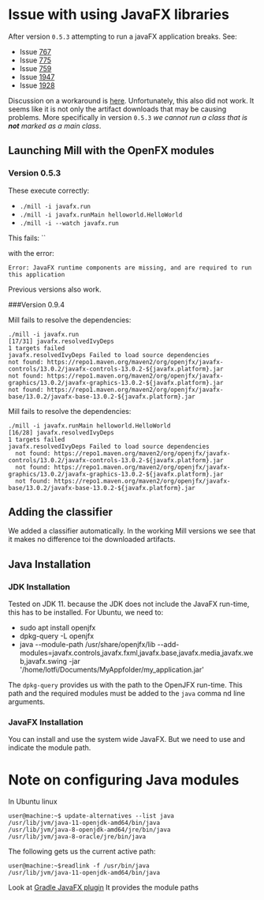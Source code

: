 # Issue with using JavaFX libraries  

After version `0.5.3` attempting to run a javaFX application breaks.
See:

* Issue [767](https://github.com/lihaoyi/mill/issues/767)
* Issue [775](https://github.com/lihaoyi/mill/pull/775)  
* Issue [759](https://github.com/lihaoyi/mill/issues/759)
* Issue [1947](https://github.com/coursier/coursier/issues/1947)
* Issue [1928](https://github.com/lihaoyi/mill/issues/928)

Discussion on a workaround is [here](https://github.com/lihaoyi/mill/discussions/1105). 
Unfortunately, this also did not work. It seems like it is not only the artifact downloads
that may be causing problems. More specifically in version `0.5.3` _we cannot run a 
class that is **not** marked as a main class_.   

## Launching Mill with the OpenFX modules

### Version 0.5.3

These execute correctly: 
  * `./mill -i javafx.run`
  * `./mill -i javafx.runMain helloworld.HelloWorld`
  * `./mill -i --watch javafx.run`

This fails:
  ``

with the error:

```
Error: JavaFX runtime components are missing, and are required to run this application
```

Previous versions also work.

###Version 0.9.4

Mill fails to resolve the dependencies: 
```
./mill -i javafx.run
[17/31] javafx.resolvedIvyDeps
1 targets failed
javafx.resolvedIvyDeps Failed to load source dependencies
not found: https://repo1.maven.org/maven2/org/openjfx/javafx-controls/13.0.2/javafx-controls-13.0.2-${javafx.platform}.jar
not found: https://repo1.maven.org/maven2/org/openjfx/javafx-graphics/13.0.2/javafx-graphics-13.0.2-${javafx.platform}.jar
not found: https://repo1.maven.org/maven2/org/openjfx/javafx-base/13.0.2/javafx-base-13.0.2-${javafx.platform}.jar
```  

Mill fails to resolve the dependencies:
```
./mill -i javafx.runMain helloworld.HelloWorld
[16/28] javafx.resolvedIvyDeps 
1 targets failed
javafx.resolvedIvyDeps Failed to load source dependencies
  not found: https://repo1.maven.org/maven2/org/openjfx/javafx-controls/13.0.2/javafx-controls-13.0.2-${javafx.platform}.jar
  not found: https://repo1.maven.org/maven2/org/openjfx/javafx-graphics/13.0.2/javafx-graphics-13.0.2-${javafx.platform}.jar
  not found: https://repo1.maven.org/maven2/org/openjfx/javafx-base/13.0.2/javafx-base-13.0.2-${javafx.platform}.jar

```

## Adding the classifier

We added a classifier automatically. In the working Mill versions we see that it makes
no difference toi the downloaded artifacts. 

## Java Installation

### JDK Installation

Tested on JDK 11. because the JDK does not include the JavaFX run-time, this
has to be installed. For Ubuntu, we need to:

* sudo apt install openjfx
* dpkg-query -L openjfx
* java --module-path /usr/share/openjfx/lib --add-modules=javafx.controls,javafx.fxml,javafx.base,javafx.media,javafx.web,javafx.swing -jar '/home/lotfi/Documents/MyAppfolder/my_application.jar'

The `dpkg-query` provides us with the path to the OpenJFX run-time. This
path and the required modules must be added to the `java` comma nd line
arguments.

### JavaFX Installation

You can install and use the system wide JavaFX. But we need to use and indicate the 
module path.     

# Note on configuring Java modules

In Ubuntu linux

```
user@machine:~$ update-alternatives --list java
/usr/lib/jvm/java-11-openjdk-amd64/bin/java
/usr/lib/jvm/java-8-openjdk-amd64/jre/bin/java
/usr/lib/jvm/java-8-oracle/jre/bin/java
```  

The following gets us the current active path:

```
user@machine:~$readlink -f /usr/bin/java
/usr/lib/jvm/java-11-openjdk-amd64/bin/java
``` 

Look at [Gradle JavaFX plugin](https://github.com/openjfx/javafx-gradle-plugin)
It provides the module paths